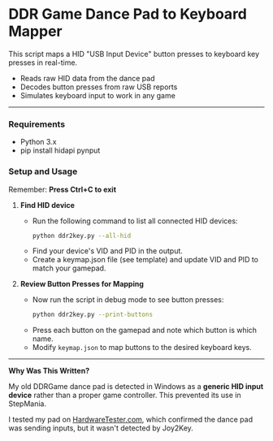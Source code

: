 # DDR Game Dance Pad to Keyboard Mapper

This script maps a HID "USB Input Device" button presses to keyboard key presses in real-time. 

* Reads raw HID data from the dance pad
* Decodes button presses from raw USB reports  
* Simulates keyboard input to work in any game  

---

### Requirements
- Python 3.x  
- pip install hidapi pynput

### Setup and Usage
Remember: **Press Ctrl+C to exit**

1. **Find HID device**  
   - Run the following command to list all connected HID devices:  
     ```sh
     python ddr2key.py --all-hid
     ```
   - Find your device's VID and PID in the output.
   - Create a keymap.json file (see template) and update VID and PID to match your gamepad.

2. **Review Button Presses for Mapping**  
   - Now run the script in debug mode to see button presses:  
     ```sh
     python ddr2key.py --print-buttons
     ```
   - Press each button on the gamepad and note which button is which name.
   - Modify `keymap.json` to map buttons to the desired keyboard keys.

---

**Why Was This Written?**

My old DDRGame dance pad is detected in Windows as a **generic HID input device** rather than a proper game controller.  This prevented its use in StepMania. 

I tested my pad on [HardwareTester.com](https://hardwaretester.com/gamepad),  which confirmed the dance pad was sending inputs, but it wasn't detected by Joy2Key.
